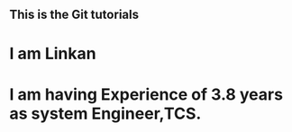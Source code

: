 ## This is the Git tutorials

# I am Linkan

# I am having Experience of 3.8 years as system Engineer,TCS.
